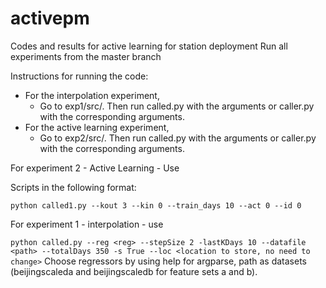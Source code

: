 # activepm
Codes and results for active learning for station deployment
Run all experiments from the master branch

Instructions for running the code:
* For the interpolation experiment,
    * Go to exp1/src/. Then run called.py with the arguments or caller.py with the corresponding arguments.
* For the active learning experiment,
    * Go to exp2/src/. Then run called.py with the arguments or caller.py with the corresponding arguments.
    
For experiment 2 - Active Learning - Use 

Scripts in the following format:

```python called1.py --kout 3 --kin 0 --train_days 10 --act 0 --id 0```

For experiment 1 - interpolation - use

```python called.py --reg <reg> --stepSize 2 -lastKDays 10 --datafile <path> --totalDays 350 -s True --loc <location to store, no need to change>```
Choose regressors by using help for argparse, path as datasets (beijingscaleda and beijingscaledb for feature sets a and b).



